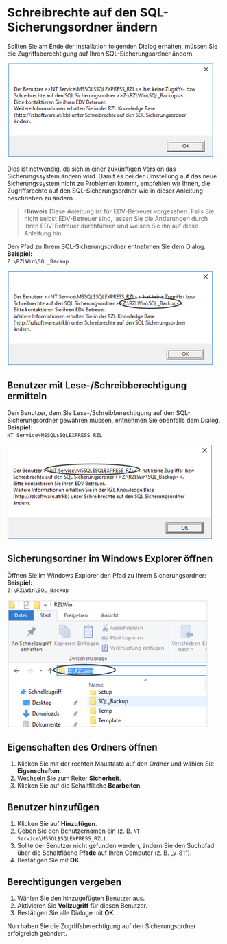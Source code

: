 # Schreibrechte auf den SQL-Sicherungsordner ändern

Sollten Sie am Ende der Installation folgenden Dialog erhalten, müssen Sie die Zugriffsberechtigung auf Ihren SQL-Sicherungsordner ändern.   

![SQL Backuppfad](img/schreibrechte_sqlsicherungesordner_meldung.png)

Dies ist notwendig, da sich in einer zukünftigen Version das Sicherungssystem ändern wird. Damit es bei der Umstellung auf das neue Sicherungssystem nicht zu Problemen kommt, empfehlen wir Ihnen, die Zugriffsrechte auf den SQL-Sicherungsordner wie in dieser Anleitung beschrieben zu ändern.

> **Hinweis**
Diese Anleitung ist für EDV-Betreuer vorgesehen. Falls Sie nicht selbst EDV-Betreuer sind, lassen Sie die Änderungen durch Ihren EDV-Betreuer durchführen und weisen Sie ihn auf diese Anleitung hin.

Den Pfad zu Ihrem SQL-Sicherungsordner entnehmen Sie dem Dialog.  
**Beispiel:**  
`Z:\RZLWin\SQL_Backup`

![SQL Backuppfad](img/schreibrechte_sqlsicherungesordner_sqlbackup_pfad.png)

## Benutzer mit Lese-/Schreibberechtigung ermitteln

Den Benutzer, dem Sie Lese-/Schreibberechtigung auf den SQL-Sicherungsordner gewähren müssen, entnehmen Sie ebenfalls dem Dialog.  
**Beispiel:**  
`NT Service\MSSQL$SQLEXPRESS_RZL`

![Serviceaccount](img/schreibrechte_sqlsicherungesordner_serviceaccount.png)

## Sicherungsordner im Windows Explorer öffnen

Öffnen Sie im Windows Explorer den Pfad zu Ihrem Sicherungsordner:  
**Beispiel:**  
`Z:\RZLWin\SQL_Backup`

![Explorer](img/schreibrechte_sqlsicherungesordner_explorer.png)

## Eigenschaften des Ordners öffnen

1. Klicken Sie mit der rechten Maustaste auf den Ordner und wählen Sie **Eigenschaften**.
2. Wechseln Sie zum Reiter **Sicherheit**.
3. Klicken Sie auf die Schaltfläche **Bearbeiten**.

## Benutzer hinzufügen

1. Klicken Sie auf **Hinzufügen**.
2. Geben Sie den Benutzernamen ein (z. B. `NT Service\MSSQL$SQLEXPRESS_RZL`).
3. Sollte der Benutzer nicht gefunden werden, ändern Sie den Suchpfad über die Schaltfläche **Pfade** auf Ihren Computer (z. B. „v-81“).
4. Bestätigen Sie mit **OK**.

## Berechtigungen vergeben

1. Wählen Sie den hinzugefügten Benutzer aus.
2. Aktivieren Sie **Vollzugriff** für diesen Benutzer.
3. Bestätigen Sie alle Dialoge mit **OK**.

Nun haben Sie die Zugriffsberechtigung auf den Sicherungsordner erfolgreich geändert.